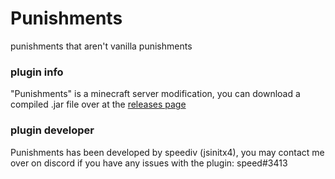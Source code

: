 # Punishments
punishments that aren't vanilla punishments

### plugin info
"Punishments" is a minecraft server modification, you can download a compiled .jar file over at the [releases page](https://github.com/jsinitx4/Punishments/releases)

### plugin developer
Punishments has been developed by speediv (jsinitx4), you may contact me over on discord if you have any issues with the plugin: speed#3413
